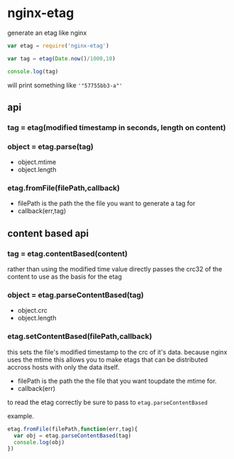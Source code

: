 # nginx-etag
generate an etag like nginx

```js
var etag = require('nginx-etag')

var tag = etag(Date.now()/1000,10)

console.log(tag)

```
will print something like `'"57755bb3-a"'`

## api

### tag = etag(modified timestamp in seconds, length on content)

### object = etag.parse(tag)
 - object.mtime
 - object.length

### etag.fromFile(filePath,callback)
  - filePath is the path the the file you want to generate a tag for
  - callback(err,tag) 

## content based api

### tag = etag.contentBased(content)
rather than using the modified time value directly passes the crc32 of the content to use as the basis for the etag

### object = etag.parseContentBased(tag)
 - object.crc
 - object.length

### etag.setContentBased(filePath,callback)
  this sets the file's modified timestamp to the crc of it's data.
  because nginx uses the mtime this allows you to make etags that can be distributed accross hosts with only the data itself.
  
  - filePath is the path the the file that you want toupdate the mtime for.
  - callback(err)

to read the etag correctly be sure to pass to `etag.parseContentBased`

example.

```js
etag.fromFile(filePath,function(err,tag){
  var obj = etag.parseContentBased(tag)
  console.log(obj)
})
```
